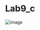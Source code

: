 # Lab9_c
![image](https://github.com/Digalv/Lab9_c/assets/100136401/09fa87a2-dd5a-4c8f-a29d-c8b825e3dff9)
